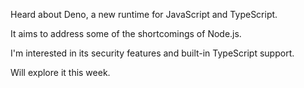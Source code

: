 Heard about Deno, a new runtime for JavaScript and TypeScript.

It aims to address some of the shortcomings of Node.js.

I'm interested in its security features and built-in TypeScript support.

Will explore it this week.